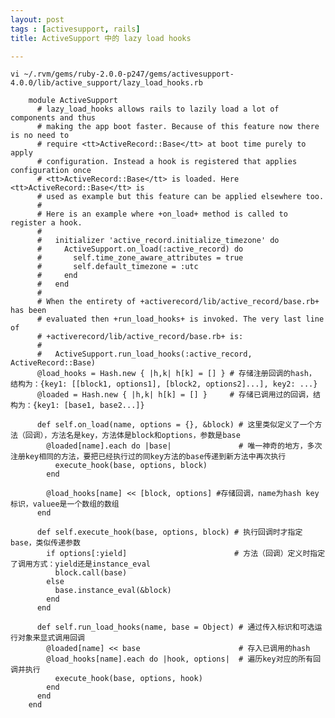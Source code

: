 ```yaml
---
layout: post
tags : [activesupport, rails]
title: ActiveSupport 中的 lazy load hooks

---
```


`vi ~/.rvm/gems/ruby-2.0.0-p247/gems/activesupport-4.0.0/lib/active_support/lazy_load_hooks.rb`

        module ActiveSupport
          # lazy_load_hooks allows rails to lazily load a lot of components and thus
          # making the app boot faster. Because of this feature now there is no need to
          # require <tt>ActiveRecord::Base</tt> at boot time purely to apply
          # configuration. Instead a hook is registered that applies configuration once
          # <tt>ActiveRecord::Base</tt> is loaded. Here <tt>ActiveRecord::Base</tt> is
          # used as example but this feature can be applied elsewhere too.
          #
          # Here is an example where +on_load+ method is called to register a hook.
          #
          #   initializer 'active_record.initialize_timezone' do
          #     ActiveSupport.on_load(:active_record) do
          #       self.time_zone_aware_attributes = true
          #       self.default_timezone = :utc
          #     end
          #   end
          #
          # When the entirety of +activerecord/lib/active_record/base.rb+ has been
          # evaluated then +run_load_hooks+ is invoked. The very last line of
          # +activerecord/lib/active_record/base.rb+ is:
          #
          #   ActiveSupport.run_load_hooks(:active_record, ActiveRecord::Base)
          @load_hooks = Hash.new { |h,k| h[k] = [] } # 存储注册回调的hash， 结构为：{key1: [[block1, options1], [block2, options2]...], key2: ...}
          @loaded = Hash.new { |h,k| h[k] = [] }     # 存储已调用过的回调，结构为：{key1: [base1, base2...]}

          def self.on_load(name, options = {}, &block) # 这里类似定义了一个方法（回调），方法名是key，方法体是block和options，参数是base
            @loaded[name].each do |base|               # 唯一神奇的地方，多次注册key相同的方法，要把已经执行过的同key方法的base传递到新方法中再次执行
              execute_hook(base, options, block)
            end

            @load_hooks[name] << [block, options] #存储回调，name为hash key标识，valuee是一个数组的数组
          end

          def self.execute_hook(base, options, block) # 执行回调时才指定base，类似传递参数
            if options[:yield]                        # 方法（回调）定义时指定了调用方式：yield还是instance_eval
              block.call(base)
            else
              base.instance_eval(&block)
            end
          end

          def self.run_load_hooks(name, base = Object) # 通过传入标识和可选运行对象来显式调用回调
            @loaded[name] << base                      # 存入已调用的hash
            @load_hooks[name].each do |hook, options|  # 遍历key对应的所有回调并执行
              execute_hook(base, options, hook)
            end
          end
        end
